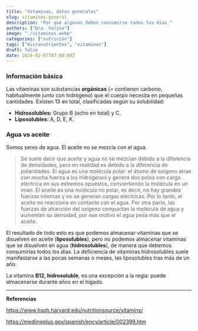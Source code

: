 ```yaml
---
title: "Vitaminas, datos generales"
slug: vitaminas-general
description: "Por qué algunas deben consumirse todos los días."
authors: ["Dra. Valina"]
image: "./vitaminas.webp"
categories: ["nutrición"]
tags: ["micronutrientes", "vitaminas"]
draft: false
date: 2024-02-07T07:00:00Z
---
```


### Información básica
Las vitaminas son substancias **orgánicas** (= contienen carbono, habitualmente junto con hidrógeno) que el cuerpo necesita en pequeñas cantidades. Existen 13 en total, clasificadas según su solubilidad:

- **Hidrosolubles:** Grupo B (ocho en total) y C.
- **Liposolubles:** A, D, E, K.

### Agua vs aceite

Somos seres de agua. El aceite no se mezcla con el agua.

> Se suele decir que aceite y agua no se mezclan debido a la diferencia de densidades, pero en realidad es debido a la diferencia de polaridades. El agua es una molécula polar: el átomo de oxígeno atrae con mucha fuerza a los hidrógenos y genera dos polos con carga eléctrica en sus extremos opuestos, conviertiendo la molécula en un imán. El aceite es una molécula no polar, es decir, no hay grandes fuerzas internas y no se generan cargas eléctricas. Por lo tanto, el aceite no reacciona en contacto con el agua. Por otra parte, las fuerzas de atracción del oxígeno compactan la molécula de agua y aumentan su densidad, por ese motivo el agua pesa más que el aceite.

El resultado de todo esto es que podemos almacenar vitaminas que se disuelven en aceite (**liposolubles**), pero no podemos almacenar vitaminas que se disuelven en agua (**hidrosolubles**), de manera que debemos consumirlas todos los días. La deficiencia de vitaminas hidrosolubles suele manifestarse a las pocas semanas o meses, las liposolubles tras más de un año.

La vitamina **B12, hidrosoluble**, es una excepción a la regla: puede almacenarse durante años en el hígado.


---

**Referencias**

https://www.hsph.harvard.edu/nutritionsource/vitamins/

https://medlineplus.gov/spanish/ency/article/002399.htm
